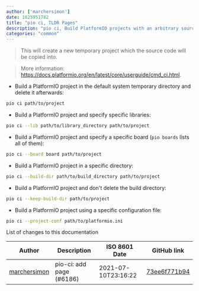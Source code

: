 ```yaml
---
author: ['marchersimon']
date: 1625951782
title: "pio ci, TLDR Pages"
description: "pio ci, Build PlatformIO projects with an arbitrary source code structure."
categories: "common"
---
```

> This will create a new temporary project which the source code will be copied into.

> More information: <https://docs.platformio.org/en/latest/core/userguide/cmd_ci.html>.

- Build a PlatformIO project in the default system temporary directory and delete it afterwards:

```bash
pio ci path/to/project
```

- Build a PlatformIO project and specify specific libraries:

```bash
pio ci --lib path/to/library_directory path/to/project
```

- Build a PlatformIO project and specify a specific board (`pio boards` lists all of them):

```bash
pio ci --board board path/to/project
```

- Build a PlatformIO project in a specific directory:

```bash
pio ci --build-dir path/to/build_directory path/to/project
```

- Build a PlatformIO project and don't delete the build directory:

```bash
pio ci --keep-build-dir path/to/project
```

- Build a PlatformIO project using a specific configuration file:

```bash
pio ci --project-conf path/to/platformio.ini
```
List of changes to this documentation


Author | Description | ISO 8601 Date | GitHub link
------|-----|-----|-----
[marchersimon](mailto:50295997+marchersimon@users.noreply.github.com) | pio-ci: add page (#6186) | 2021-07-10T23:16:22 | [73ee6f771b94](https://github.com/tldr-pages/tldr/commit/73ee6f771b9490281742aa4353ecb3115cd57819)

